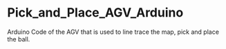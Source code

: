 # Pick_and_Place_AGV_Arduino
 Arduino Code of the AGV that is used to line trace the map, pick and place the ball.
